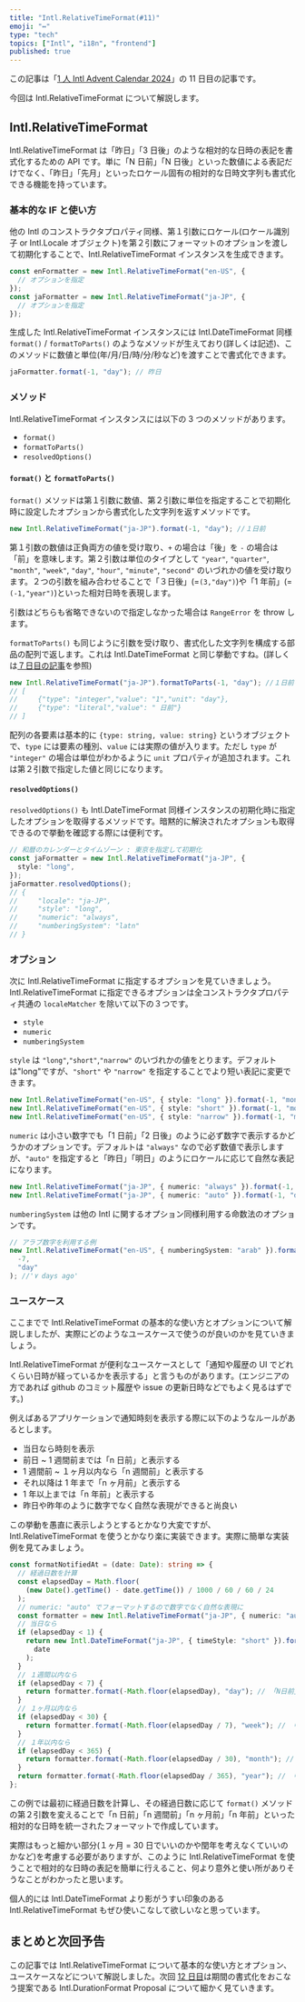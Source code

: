 ```yaml
---
title: "Intl.RelativeTimeFormat(#11)"
emoji: "↔️"
type: "tech"
topics: ["Intl", "i18n", "frontend"]
published: true
---
```


この記事は「[1 人 Intl Advent Calendar 2024](https://adventar.org/calendars/10555)」の 11 日目の記事です。

今回は Intl.RelativeTimeFormat について解説します。

## Intl.RelativeTimeFormat

Intl.RelativeTimeFormat は「昨日」「3 日後」のような相対的な日時の表記を書式化するための API です。単に「N 日前」「N 日後」といった数値による表記だけでなく、「昨日」「先月」といったロケール固有の相対的な日時文字列も書式化できる機能を持っています。

### 基本的な IF と使い方

他の Intl のコンストラクタプロパティ同様、第１引数にロケール(ロケール識別子 or Intl.Locale オブジェクト)を第２引数にフォーマットのオプションを渡して初期化することで、Intl.RelativeTimeFormat インスタンスを生成できます。

```ts
const enFormatter = new Intl.RelativeTimeFormat("en-US", {
  // オプションを指定
});
const jaFormatter = new Intl.RelativeTimeFormat("ja-JP", {
  // オプションを指定
});
```

生成した Intl.RelativeTimeFormat インスタンスには Intl.DateTimeFormat 同様 `format()` / `formatToParts()` のようなメソッドが生えており(詳しくは記述)、このメソッドに数値と単位(年/月/日/時/分/秒など)を渡すことで書式化できます。

```ts
jaFormatter.format(-1, "day"); // 昨日
```

### メソッド

Intl.RelativeTimeFormat インスタンスには以下の 3 つのメソッドがあります。

- `format()`
- `formatToParts()`
- `resolvedOptions()`

#### `format()` と `formatToParts()`

`format()` メソッドは第１引数に数値、第２引数に単位を指定することで初期化時に設定したオプションから書式化した文字列を返すメソッドです。

```ts
new Intl.RelativeTimeFormat("ja-JP").format(-1, "day"); //１日前
```

第１引数の数値は正負両方の値を受け取り、`+` の場合は「後」を `-` の場合は「前」を意味します。第２引数は単位のタイプとして `"year"`, `"quarter"`, `"month"`, `"week"`, `"day"`, `"hour"`, `"minute"`, `"second"` のいづれかの値を受け取ります。２つの引数を組み合わせることで「３日後」(=`(3,"day")`)や「1 年前」(=`(-1,"year")`)といった相対日時を表現します。

引数はどちらも省略できないので指定しなかった場合は `RangeError` を throw します。

`formatToParts()` も同じように引数を受け取り、書式化した文字列を構成する部品の配列で返します。これは Intl.DateTimeFormat と同じ挙動ですね。(詳しくは[７日目の記事](https://zenn.dev/sajikix/articles/intl-advent-calendar-24-7)を参照)

```ts
new Intl.RelativeTimeFormat("ja-JP").formatToParts(-1, "day"); //１日前
// [
//     {"type": "integer","value": "1","unit": "day"},
//     {"type": "literal","value": " 日前"}
// ]
```

配列の各要素は基本的に `{type: string, value: string}` というオブジェクトで、`type` には要素の種別、`value` には実際の値が入ります。ただし `type` が `"integer"` の場合は単位がわかるように `unit` プロパティが追加されます。これは第２引数で指定した値と同じになります。

#### `resolvedOptions()`

`resolvedOptions()` も Intl.DateTimeFormat 同様インスタンスの初期化時に指定したオプションを取得するメソッドです。暗黙的に解決されたオプションも取得できるので挙動を確認する際には便利です。

```ts
// 和暦のカレンダーとタイムゾーン : 東京を指定して初期化
const jaFormatter = new Intl.RelativeTimeFormat("ja-JP", {
  style: "long",
});
jaFormatter.resolvedOptions();
// {
//     "locale": "ja-JP",
//     "style": "long",
//     "numeric": "always",
//     "numberingSystem": "latn"
// }
```

### オプション

次に Intl.RelativeTimeFormat に指定するオプションを見ていきましょう。Intl.RelativeTimeFormat に指定できるオプションは全コンストラクタプロパティ共通の `localeMatcher` を除いて以下の３つです。

- `style`
- `numeric`
- `numberingSystem`

`style` は `"long"`,`"short"`,`"narrow"` のいづれかの値をとります。デフォルトは"long"ですが、`"short"` や `"narrow"` を指定することでより短い表記に変更できます。

```ts
new Intl.RelativeTimeFormat("en-US", { style: "long" }).format(-1, "month"); // "1 month ago"
new Intl.RelativeTimeFormat("en-US", { style: "short" }).format(-1, "month"); // "1 mo. ago"
new Intl.RelativeTimeFormat("en-US", { style: "narrow" }).format(-1, "month"); // "1mo ago"
```

`numeric` は小さい数字でも「1 日前」「2 日後」のように必ず数字で表示するかどうかのオプションです。デフォルトは `"always"` なので必ず数値で表示しますが、`"auto"` を指定すると「昨日」「明日」のようにロケールに応じて自然な表記になります。

```ts
new Intl.RelativeTimeFormat("ja-JP", { numeric: "always" }).format(-1, "day"); // "１日前"
new Intl.RelativeTimeFormat("ja-JP", { numeric: "auto" }).format(-1, "day"); // "昨日"
```

`numberingSystem` は他の Intl に関するオプション同様利用する命数法のオプションです。

```ts
// アラブ数字を利用する例
new Intl.RelativeTimeFormat("en-US", { numberingSystem: "arab" }).format(
  -7,
  "day"
); //'٧ days ago'
```

### ユースケース

ここまでで Intl.RelativeTimeFormat の基本的な使い方とオプションについて解説しましたが、実際にどのようなユースケースで使うのが良いのかを見ていきましょう。

Intl.RelativeTimeFormat が便利なユースケースとして「通知や履歴の UI でどれくらい日時が経っているかを表示する」と言うものがあります。(エンジニアの方であれば github のコミット履歴や issue の更新日時などでもよく見るはずです。)

例えばあるアプリケーションで通知時刻を表示する際に以下のようなルールがあるとします。

- 当日なら時刻を表示
- 前日 ~ 1 週間前までは「n 日前」と表示する
- 1 週間前 ~ １ヶ月以内なら「n 週間前」と表示する
- それ以降は 1 年まで「n ヶ月前」と表示する
- 1 年以上までは「n 年前」と表示する
- 昨日や昨年のように数字でなく自然な表現ができると尚良い

この挙動を愚直に表示しようとするとかなり大変ですが、Intl.RelativeTimeFormat を使うとかなり楽に実装できます。実際に簡単な実装例を見てみましょう。

```ts
const formatNotifiedAt = (date: Date): string => {
  // 経過日数を計算
  const elapsedDay = Math.floor(
    (new Date().getTime() - date.getTime()) / 1000 / 60 / 60 / 24
  );
  // numeric: "auto" でフォーマットするので数字でなく自然な表現に
  const formatter = new Intl.RelativeTimeFormat("ja-JP", { numeric: "auto" });
  // 当日なら
  if (elapsedDay < 1) {
    return new Intl.DateTimeFormat("ja-JP", { timeStyle: "short" }).format(
      date
    );
  }
  // １週間以内なら
  if (elapsedDay < 7) {
    return formatter.format(-Math.floor(elapsedDay), "day"); // 「N日前」の表示
  }
  // １ヶ月以内なら
  if (elapsedDay < 30) {
    return formatter.format(-Math.floor(elapsedDay / 7), "week"); // 「N週間」の表示
  }
  // １年以内なら
  if (elapsedDay < 365) {
    return formatter.format(-Math.floor(elapsedDay / 30), "month"); // 「Nヶ月前」の表示
  }
  return formatter.format(-Math.floor(elapsedDay / 365), "year"); // 「N年前」の表示
};
```

この例では最初に経過日数を計算し、その経過日数に応じて `format()` メソッドの第２引数を変えることで「n 日前」「n 週間前」「n ヶ月前」「n 年前」といった相対的な日時を統一されたフォーマットで作成しています。

実際はもっと細かい部分(１ヶ月 = 30 日でいいのかや閏年を考えなくていいのかなど)を考慮する必要がありますが、このように Intl.RelativeTimeFormat を使うことで相対的な日時の表記を簡単に行えること、何より意外と使い所がありそうなことがわかったと思います。

個人的には Intl.DateTimeFormat より影がうすい印象のある Intl.RelativeTimeFormat もぜひ使いこなして欲しいなと思っています。

## まとめと次回予告

この記事では Intl.RelativeTimeFormat について基本的な使い方とオプション、ユースケースなどについて解説しました。次回 [12 日目]()は期間の書式化をおこなう提案である Intl.DurationFormat Proposal について細かく見ていきます。
